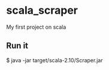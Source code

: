 scala_scraper
=============
My first project on scala

Run it
------
$ java -jar target/scala-2.10/Scraper.jar